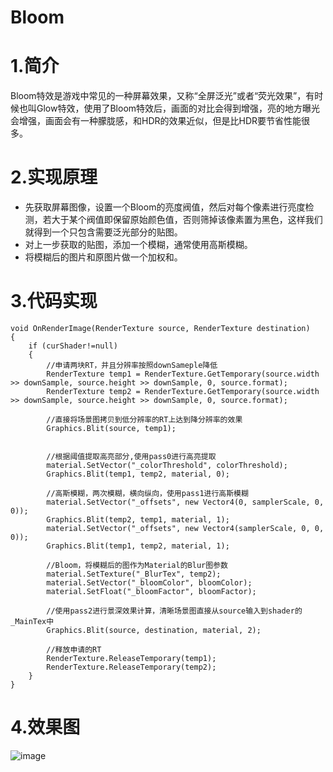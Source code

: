 # Bloom

# 1.简介
Bloom特效是游戏中常见的一种屏幕效果，又称“全屏泛光”或者“荧光效果”，有时候也叫Glow特效，使用了Bloom特效后，画面的对比会得到增强，亮的地方曝光会增强，画面会有一种朦胧感，和HDR的效果近似，但是比HDR要节省性能很多。
# 2.实现原理

 -  先获取屏幕图像，设置一个Bloom的亮度阀值，然后对每个像素进行亮度检测，若大于某个阀值即保留原始颜色值，否则筛掉该像素置为黑色，这样我们就得到一个只包含需要泛光部分的贴图。
 - 对上一步获取的贴图，添加一个模糊，通常使用高斯模糊。
 - 将模糊后的图片和原图片做一个加权和。

# 3.代码实现

    void OnRenderImage(RenderTexture source, RenderTexture destination)
    {
        if (curShader!=null)
        {
            //申请两块RT，并且分辨率按照downSameple降低
            RenderTexture temp1 = RenderTexture.GetTemporary(source.width >> downSample, source.height >> downSample, 0, source.format);
            RenderTexture temp2 = RenderTexture.GetTemporary(source.width >> downSample, source.height >> downSample, 0, source.format);

            //直接将场景图拷贝到低分辨率的RT上达到降分辨率的效果
            Graphics.Blit(source, temp1);


            //根据阈值提取高亮部分,使用pass0进行高亮提取
            material.SetVector("_colorThreshold", colorThreshold);
            Graphics.Blit(temp1, temp2, material, 0);

            //高斯模糊，两次模糊，横向纵向，使用pass1进行高斯模糊
            material.SetVector("_offsets", new Vector4(0, samplerScale, 0, 0));
            Graphics.Blit(temp2, temp1, material, 1);
            material.SetVector("_offsets", new Vector4(samplerScale, 0, 0, 0));
            Graphics.Blit(temp1, temp2, material, 1);

            //Bloom，将模糊后的图作为Material的Blur图参数
            material.SetTexture("_BlurTex", temp2);
            material.SetVector("_bloomColor", bloomColor);
            material.SetFloat("_bloomFactor", bloomFactor);

            //使用pass2进行景深效果计算，清晰场景图直接从source输入到shader的_MainTex中
            Graphics.Blit(source, destination, material, 2);

            //释放申请的RT
            RenderTexture.ReleaseTemporary(temp1);
            RenderTexture.ReleaseTemporary(temp2);
        }
    }
    
# 4.效果图    
![image](https://github.com/YESshowMeCode/CollectionOfUnityShader/blob/master/Assets/ShaderList/BloomImage/ABFP01Nm2I.gif)
 
